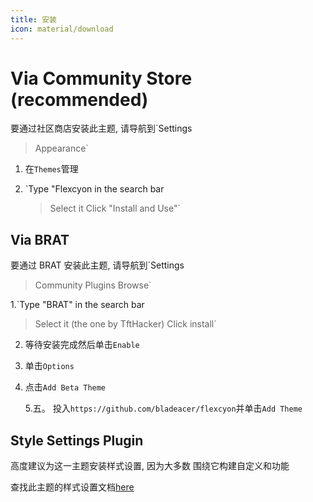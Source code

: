 ```yaml
---
title: 安装
icon: material/download
---
```


# Via Community Store (recommended)

要通过社区商店安装此主题, 请导航到`Settings

> Appearance`

1. 在`Themes`管理

2. `Type "Flexcyon in the search bar
   > Select it
   > Click "Install and Use"`

## Via BRAT

要通过 BRAT 安装此主题, 请导航到`Settings

> Community Plugins
> Browse`

1.`Type "BRAT" in the search bar

> Select it (the one by TftHacker)
> Click install`

2. 等待安装完成然后单击`Enable`

3. 单击`Options`

4. 点击`Add Beta Theme`

   5.五。 投入`https://github.com/bladeacer/flexcyon`并单击`Add Theme`

## Style Settings Plugin

高度建议为这一主题安装样式设置, 因为大多数
围绕它构建自定义和功能

查找此主题的样式设置文档[here](../Styling/Style-Settings/index.md)
